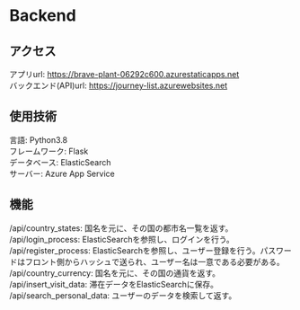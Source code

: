 # Backend
## アクセス
アプリurl: https://brave-plant-06292c600.azurestaticapps.net <br>
バックエンド(API)url: https://journey-list.azurewebsites.net

## 使用技術
言語: Python3.8 <br>
フレームワーク: Flask <br>
データベース: ElasticSearch <br>
サーバー: Azure App Service

## 機能
/api/country_states: 国名を元に、その国の都市名一覧を返す。 <br>
/api/login_process: ElasticSearchを参照し、ログインを行う。<br>
/api/register_process: ElasticSearchを参照し、ユーザー登録を行う。パスワードはフロント側からハッシュで送られ、ユーザー名は一意である必要がある。 <br>
/api/country_currency: 国名を元に、その国の通貨を返す。 <br>
/api/insert_visit_data: 滞在データをElasticSearchに保存。<br>
/api/search_personal_data: ユーザーのデータを検索して返す。